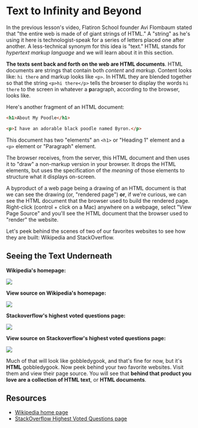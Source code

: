 # Text to Infinity and Beyond

In the previous lesson's video, Flatiron School founder Avi Flombaum stated that
"the entire web is made of of giant strings of HTML." A "string" as he's using
it here is technologist-speak for a series of letters placed one after another.
A less-technical synonym for this idea is "text." HTML stands for *hypertext
markup language* and we will learn about it in this section.

**The texts sent back and forth on the web are HTML documents**. HTML documents
are strings that contain both _content_ and _markup_. Content looks like: `hi
there` and markup looks like `<p>`. In HTML they are blended together so that
the string `<p>hi there</p>` tells the browser to display the words `hi there`
to the screen in whatever a **p**aragraph, according to the browser, looks like.

Here's another fragment of an HTML document:

```html
<h1>About My Poodle</h1>

<p>I have an adorable black poodle named Byron.</p>
```

This document has two "elements" an `<h1>` or "Heading 1" element and a `<p>`
element or "Paragraph" element.

The browser receives, from the server, this HTML document and then uses it to
"draw" a non-markup version in your browser. It drops the HTML elements, but
uses the specification of the _meaning_ of those elements to structure what it
displays on-screen.

A byproduct of a web page being a drawing of an HTML document is that we can
see the drawing (or, "rendered page") **or**, if we're curious, we can see the
HTML document that the browser used to build the rendered page.  Right-click (control + click on a Mac)
anywhere on a webpage, select "View Page Source" and you'll see the HTML
document that the browser used to "render" the website.

Let's peek behind the scenes of two of our favorites websites to see how they
are built: Wikipedia and StackOverflow.

## Seeing the Text Underneath

**Wikipedia's homepage:**

![](https://curriculum-content.s3.amazonaws.com/web-development/wikipedia.jpeg)

**View source on Wikipedia's homepage:**

![](https://curriculum-content.s3.amazonaws.com/web-development/wikipedia-view-source.jpeg)

**Stackoverflow's highest voted questions page:**

![](https://curriculum-content.s3.amazonaws.com/web-development/stackoverflow.jpeg)

**View source on Stackoverflow's highest voted questions page:**

![](https://curriculum-content.s3.amazonaws.com/web-development/stackoverflow-viewsource-updated.jpeg)

Much of that will look like gobbledygook, and that's fine for now, but it's
**HTML** gobbledygook.  Now peek behind your two favorite websites. Visit them
and view their page source. You will see that **behind that product you love
are a collection of HTML text**, or **HTML documents**.

## Resources

- [Wikipedia home page](https://en.wikipedia.org/)
- [StackOverflow Highest Voted Questions page](https://stackoverflow.com/questions?sort=votes)

